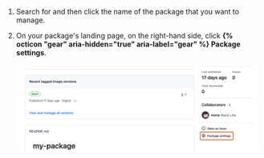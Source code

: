 1. Search for and then click the name of the package that you want to manage.
1. On your package's landing page, on the right-hand side, click **{% octicon "gear" aria-hidden="true" aria-label="gear" %} Package settings**.

   ![Screenshot of a package's landing page. In the lower right corner, "Package settings" is highlighted with an orange outline.](/assets/images/help/package-registry/package-settings.png)
